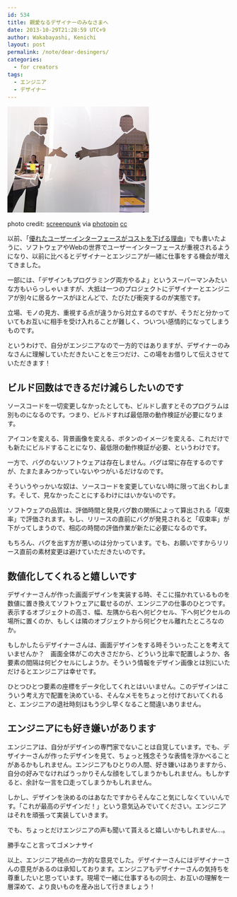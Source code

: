 ```yaml
---
id: 534
title: 親愛なるデザイナーのみなさまへ
date: 2013-10-29T21:28:59 UTC+9
author: Wakabayashi, Kenichi
layout: post
permalink: /note/dear-desingers/
categories:
  - for creators
tags:
  - エンジニア
  - デザイナー
---
```

![shake hands](/assets/images/2013/10/small__3474867233.jpg)

photo credit: [screenpunk](http://www.flickr.com/photos/screenpunk/3474867233/) via [photopin](http://photopin.com) [cc](http://creativecommons.org/licenses/by-nc/2.0/)

以前、「[優れたユーザーインターフェースがコストを下げる理由](/good-ui-decrese-the-cost/)」でも書いたように、ソフトウェアやWebの世界でユーザーインターフェースが重視されるようになり、以前に比べるとデザイナーとエンジニアが一緒に仕事をする機会が増えてきました。

一部には、「デザインもプログラミング両方やるよ」というスーパーマンみたいな方もいらっしゃいますが、大抵は一つのプロジェクトにデザイナーとエンジニアが別々に居るケースがほとんどで、たびたび衝突するのが実態です。

立場、モノの見方、重視する点が違うから対立するのですが、そうだと分かっていてもお互いに相手を受け入れることが難しく、ついつい感情的になってしまうものです。

というわけで、自分がエンジニアなので一方的ではありますが、デザイナーのみなさんに理解していただきたいことを三つだけ、この場をお借りして伝えさせていただきます！

## ビルド回数はできるだけ減らしたいのです
ソースコードを一切変更しなかったとしても、ビルドし直すとそのプログラムは別ものになるのです。つまり、ビルドすれば最低限の動作検証が必要になります。

アイコンを変える、背景画像を変える、ボタンのイメージを変える、これだけでも新たにビルドすることになり、最低限の動作検証が必要、というわけです。

一方で、バグのないソフトウェアは存在しません。バグは常に存在するのですが、たまたまみつかっていないやつがいるだけなのです。

そういうやっかいな奴は、ソースコードを変更していない時に限って出くわします。そして、見なかったことにするわけにはいかないのです。

ソフトウェアの品質は、評価時間と発見バグ数の関係によって算出される「収束率」で評価されます。もし、リリースの直前にバグが発見されると「収束率」が下がってしまうので、相応の時間の評価作業が新たに必要になるのです。

もちろん、バグを出す方が悪いのは分かっています。でも、お願いですからリリース直前の素材変更は避けていただきたいのです。

## 数値化してくれると嬉しいです
デザイナーさんが作った画面デザインを実装する時、そこに描かれているものを数値に置き換えてソフトウェアに載せるのが、エンジニアの仕事のひとつです。表示するオブジェクトの高さ、幅、左隅から右へ何ピクセル、下へ何ピクセルの場所に置くのか、もしくは隣のオブジェクトから何ピクセル離れたところなのか。

もしかしたらデザイナーさんは、画面デザインをする時そういったことを考えていませんか？　画面全体がこの大きさだから、どういう比率で配置しようか、各要素の間隔は何ピクセルにしようか。そういう情報をデザイン画像とは別にいただけるとエンジニアは幸せです。

ひとつひとつ要素の座標をデータ化してくれとはいいません。このデザインはこういう考え方で配置を決めている、そんなメモをちょっと付けておいてくれると、エンジニアの退社時刻はもう少し早くなること間違いありません。

## エンジニアにも好き嫌いがあります
エンジニアは、自分がデザインの専門家でないことは自覚しています。でも、デザイナーさんが作ったデザインを見て、ちょっと残念そうな表情を浮かべることがあるかもしれません。エンジニアもひとりの人間、好き嫌いはありますから、自分の好みでなければうっかりそんな顔をしてしまうかもしれません。もしかすると、余計な一言を口走ってしまうかもしれません。

しかし、デザインを決めるのはあなたですからそんなこと気にしなくていいんです。「これが最高のデザインだ！」という意気込みでいてください。エンジニアはそれを頑張って実装していきます。

でも、ちょっとだけエンジニアの声も聞いて貰えると嬉しいかもしれません...。

勝手なこと言ってゴメンナサイ

以上、エンジニア視点の一方的な意見でした。デザイナーさんにはデザイナーさんの意見があるのは承知しております。エンジニアもデザイナーさんの気持ちを尊重したいと思っています。現場で一緒に仕事するもの同士、お互いの理解を一層深めて、より良いものを産み出して行きましょう！
